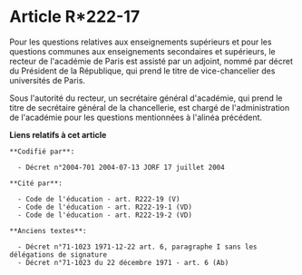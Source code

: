 # Article R*222-17

Pour les questions relatives aux enseignements supérieurs et pour les questions communes aux enseignements secondaires et
supérieurs, le recteur de l'académie de Paris est assisté par un adjoint, nommé par décret du Président de la République, qui
prend le titre de vice-chancelier des universités de Paris.

Sous l'autorité du recteur, un secrétaire général d'académie, qui prend le titre de secrétaire général de la chancellerie,
est chargé de l'administration de l'académie pour les questions mentionnées à l'alinéa précédent.

**Liens relatifs à cet article**

	**Codifié par**:

	  - Décret n°2004-701 2004-07-13 JORF 17 juillet 2004

	**Cité par**:

	  - Code de l'éducation - art. R222-19 (V)
	  - Code de l'éducation - art. R222-19-1 (VD)
	  - Code de l'éducation - art. R222-19-2 (VD)

	**Anciens textes**:

	  - Décret n°71-1023 1971-12-22 art. 6, paragraphe I sans les délégations de signature
	  - Décret n°71-1023 du 22 décembre 1971 - art. 6 (Ab)
